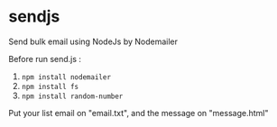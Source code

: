 # sendjs
Send bulk email using NodeJs by Nodemailer

Before run send.js : 
1. <code>npm install nodemailer</code>
2. <code>npm install fs</code>
3. <code>npm install random-number</code>

Put your list email on "email.txt", and the message on "message.html"

